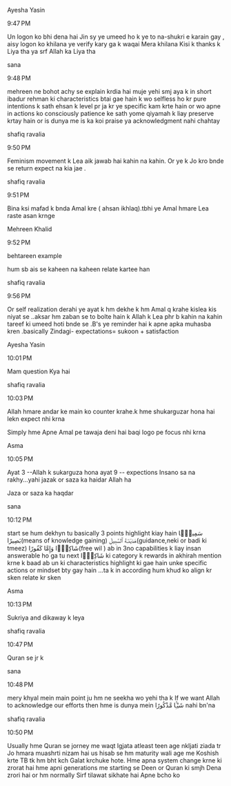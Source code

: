 Ayesha Yasin

9:47 PM

Un logon ko bhi dena hai Jin sy ye umeed ho k ye to na-shukri e karain gay , aisy logon ko khilana ye verify kary ga k waqai Mera khilana Kisi k thanks k Liya tha ya srf Allah ka Liya tha

sana

9:48 PM

mehreen ne bohot achy se explain krdia hai muje yehi smj aya k in short ibadur rehman ki characteristics btai gae hain k wo selfless ho kr pure intentions k sath ehsan k level pr ja kr ye specific kam krte hain or wo apne in actions ko consciously patience ke sath yome qiyamah k liay preserve krtay hain or is dunya me is ka koi praise ya acknowledgment nahi chahtay

shafiq ravalia

9:50 PM

Feminism movement k Lea aik jawab hai kahin na kahin. Or ye k Jo kro bnde se return expect na kia jae .

shafiq ravalia

9:51 PM

Bina ksi mafad k bnda Amal kre ( ahsan ikhlaq).tbhi ye Amal hmare Lea raste asan krnge

Mehreen Khalid

9:52 PM

behtareen example

hum sb ais se kaheen na kaheen relate kartee han

shafiq ravalia

9:56 PM

Or self realization derahi ye ayat k hm dekhe k hm Amal q krahe kislea kis niyat se ..aksar hm zaban se to bolte hain k Allah k Lea phr b kahin na kahin tareef ki umeed hoti bnde se .B's ye reminder hai k apne apka muhasba kren .basically Zindagi- expectations= sukoon + satisfaction

Ayesha Yasin

10:01 PM

Mam question Kya hai

shafiq ravalia

10:03 PM

Allah hmare andar ke main ko counter krahe.k hme shukarguzar hona hai lekn expect nhi krna

Simply hme Apne Amal pe tawaja deni hai baqi logo pe focus nhi krna

Asma

10:05 PM

Ayat 3 --Allah k sukarguza hona ayat 9 -- expections Insano sa na rakhy...yahi jazak or saza ka haidar Allah ha

Jaza or saza ka haqdar

sana

10:12 PM

start se hum dekhyn tu basically 3 points highlight kiay hain سَمِيعًۢا بَصِيرًا(means of knowledge gaining) هَدَيْنَـٰهُ ٱلسَّبِيلَ(guidance,neki or badi ki tmeez) شَاكِرًۭا وَإِمَّا كَفُورًا(free wil ) ab in 3no capabilities k liay insan answerable ho ga tu next شَاكِرًۭا ki category k rewards in akhirah mention krne k baad ab un ki characteristics highlight ki gae hain unke specific actions or mindset bty gay hain ...ta k in according hum khud ko align kr sken relate kr sken

Asma

10:13 PM

Sukriya and dikaway k leya

shafiq ravalia

10:47 PM

Quran se jr k

sana

10:48 PM

mery khyal mein main point ju hm ne seekha wo yehi tha k If we want Allah to acknowledge our efforts then hme is dunya mein شَيْـًۭٔا مَّذْكُورًا nahi bn'na

shafiq ravalia

10:50 PM

Usually hme Quran se jorney me waqt lgjata atleast teen age nkljati ziada tr Jo hmara muashrti nizam hai us hisab se hm maturity wali age me Koshish krte TB tk hm bht kch Galat krchuke hote. Hme apna system change krne ki zrorat hai hme apni generations me starting se Deen or Quran ki smjh Dena zrori hai or hm normally Sirf tilawat sikhate hai Apne bcho ko
